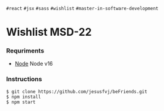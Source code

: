 `#react` `#jsx` `#sass` `#wishlist` `#master-in-software-development`

# Wishlist MSD-22

### Requriments
- [Node] Node v16

### Instructions
```
$ git clone https://github.com/jesusfvj/beFriends.git
$ npm install
$ npm start
```

[Node]: <https://nodejs.org/es/>
[David Thomas Pizarro Frick]: <https://www.linkedin.com/in/david-tomas-pizarro-frick/>